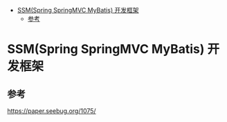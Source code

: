 - [SSM(Spring SpringMVC MyBatis) 开发框架](#ssmspring-springmvc-mybatis-开发框架)
  - [参考](#参考)

# SSM(Spring SpringMVC MyBatis) 开发框架
## 参考
https://paper.seebug.org/1075/